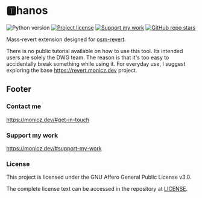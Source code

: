 # 🆃hanos

![Python version](https://shields.monicz.dev/badge/python-v3.12-blue)
[![Project license](https://shields.monicz.dev/github/license/Zaczero/Thanos)](https://github.com/Zaczero/Thanos/blob/main/LICENSE)
[![Support my work](https://shields.monicz.dev/badge/%E2%99%A5%EF%B8%8F%20Support%20my%20work-purple)](https://monicz.dev/#support-my-work)
[![GitHub repo stars](https://shields.monicz.dev/github/stars/Zaczero/Thanos?style=social)](https://github.com/Zaczero/Thanos)

Mass-revert extension designed for [osm-revert](https://github.com/Zaczero/osm-revert).

There is no public tutorial available on how to use this tool.
Its intended users are solely the DWG team.
The reason is that it's too easy to accidentally break something while using it.
For everyday use, I suggest exploring the base https://revert.monicz.dev project.

## Footer

### Contact me

https://monicz.dev/#get-in-touch

### Support my work

https://monicz.dev/#support-my-work

### License

This project is licensed under the GNU Affero General Public License v3.0.

The complete license text can be accessed in the repository at [LICENSE](https://github.com/Zaczero/Thanos/blob/main/LICENSE).
